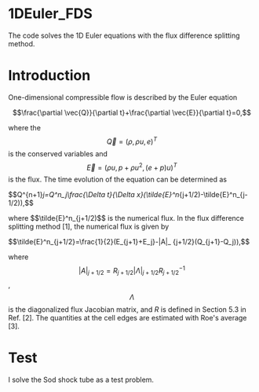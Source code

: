 # 1DEuler_FDS
The code solves the 1D Euler equations with the flux difference splitting method.

# Introduction
One-dimensional compressible flow is described by the Euler equation

$$\frac{\partial \vec{Q}}{\partial t}+\frac{\partial \vec{E}}{\partial t}=0,$$

where the $$\vec{Q}=(\rho, \rho u, e)^T$$ is the conserved variables and $$\vec{E}=(\rho u, p+\rho u^2, (e+p)u)^T$$ is the flux. The time evolution of the equation can be determined as

$$Q^{n+1}_j=Q^n_j\frac{\Delta t}{\Delta x}(\tilde{E}^n_{j+1/2)-\tilde{E}^n_{j-1/2)),$$

where $$\tilde{E}^n_{j+1/2)$$ is the numerical flux. In the flux difference splitting method [1], the numerical flux is given by

$$\tilde{E}^n_{j+1/2}=\frac{1}{2}(E_{j+1}+E_j}-|A|_ {j+1/2}(Q_{j+1}-Q_j)),$$

where $$|A|_ {j+1/2}=R_{j+1/2}|\Lambda|_ {j+1/2}R^{-1}_{j+1/2}$$, $$\Lambda$$ is the diagonalized flux Jacobian matrix, and $R$ is defined in Section 5.3 in Ref. [2]. The quantities at the cell edges are estimated with Roe's average [3].

# Test

I solve the Sod shock tube as a test problem. 
